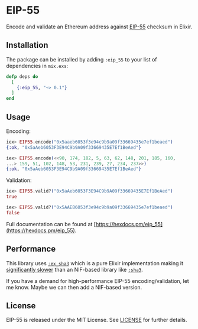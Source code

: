# EIP-55

Encode and validate an Ethereum address against [EIP-55](https://github.com/ethereum/EIPs/blob/master/EIPS/eip-55.md) checksum in Elixir.

## Installation

The package can be installed by adding `:eip_55` to your list of dependencies in `mix.exs`:

```elixir
defp deps do
  [
    {:eip_55, "~> 0.1"}
  ]
end
```

## Usage

Encoding:

```elixir
iex> EIP55.encode("0x5aaeb6053f3e94c9b9a09f33669435e7ef1beaed")
{:ok, "0x5aAeb6053F3E94C9b9A09f33669435E7Ef1BeAed"}

iex> EIP55.encode(<<90, 174, 182, 5, 63, 62, 148, 201, 185, 160,
...> 159, 51, 102, 148, 53, 231, 239, 27, 234, 237>>)
{:ok, "0x5aAeb6053F3E94C9b9A09f33669435E7Ef1BeAed"}
```

Validation:

```elixir
iex> EIP55.valid?("0x5aAeb6053F3E94C9b9A09f33669435E7Ef1BeAed")
true

iex> EIP55.valid?("0x5AAEB6053f3e94c9b9a09f33669435e7ef1beaed")
false
```

Full documentation can be found at [https://hexdocs.pm/eip_55](https://hexdocs.pm/eip_55).

## Performance

This library uses [`:ex_sha3`](https://hex.pm/packages/ex_sha3) which is a pure Elixir implementation making it
[significantly slower](https://github.com/dominicletz/exsha3#this-is-slow) than an NIF-based library like [`:sha3`](https://hex.pm/packages/sha3).

If you have a demand for high-performance EIP-55 encoding/validation, let me know.
Maybe we can then add a NIF-based version.

## License

EIP-55 is released under the MIT License. See [LICENSE](./LICENSE) for further details.
